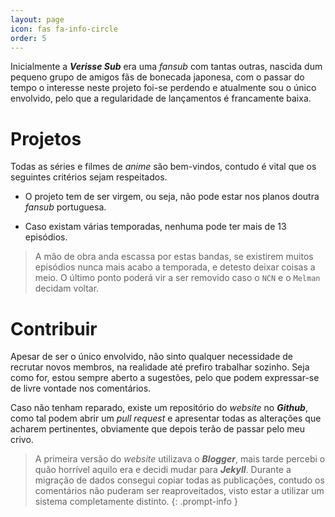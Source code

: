 ```yaml
---
layout: page
icon: fas fa-info-circle
order: 5
---
```


Inicialmente a ***Verisse Sub*** era uma *fansub* com tantas outras, nascida dum pequeno grupo de amigos fãs de bonecada japonesa, com o passar do tempo o interesse neste projeto foi-se perdendo e atualmente sou o único envolvido, pelo que a regularidade de lançamentos é francamente baixa.

# Projetos

Todas as séries e filmes de *anime* são bem-vindos, contudo é vital que os seguintes critérios sejam respeitados.

- O projeto tem de ser virgem, ou seja, não pode estar nos planos doutra *fansub* portuguesa.

- Caso existam várias temporadas, nenhuma pode ter mais de 13 episódios.

> A mão de obra anda escassa por estas bandas, se existirem muitos episódios nunca mais acabo a temporada, e detesto deixar coisas a meio. O último ponto poderá vir a ser removido caso o `NCN` e o `Melman` decidam voltar.

# Contribuir

Apesar de ser o único envolvido, não sinto qualquer necessidade de recrutar novos membros, na realidade até prefiro trabalhar sozinho. Seja como for, estou sempre aberto a sugestões, pelo que podem expressar-se de livre vontade nos comentários.

Caso não tenham reparado, existe um repositório do *website* no ***Github***, como tal podem abrir um *pull request* e apresentar todas as alterações que acharem pertinentes, obviamente que depois terão de passar pelo meu crivo.

> A primeira versão do *website* utilizava o ***Blogger***, mais tarde percebi o quão horrível aquilo era e decidi mudar para ***Jekyll***. Durante a migração de dados consegui copiar todas as publicações, contudo os comentários não puderam ser reaproveitados, visto estar a utilizar um sistema completamente distinto.
{: .prompt-info }